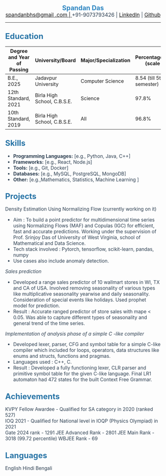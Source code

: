 <div style="font-size: 1.5em; color: #2E86C1; font-weight: bold; text-align: center;">Spandan Das</div>
<div style="font-size: 1.2em; color: #2C3E50;text-align:center"><a href="mailto:spandanbhs@gmail.com">spandanbhs@gmail
.com | </a> +91-9073793426 | <a href="https://www.linkedin.com/in/spandan-das-907573248/">LinkedIn</a> | <a href = "https://github.com/spandan123/"> Github </a> </div> <hr>

## <div style="font-size: 1.2em; color: #2874A6;">Education</div>

| Degree and Year of Passing | University/Board            | Major/Specialization | Percentage/Grade (scale 10) |
| -------------------------- | --------------------------- | -------------------- | --------------------------- |
| B.E., 2025                 | Jadavpur University         | Computer Science     | 8.54 (till 5th semester)    |
| 12th Standard, 2021        | Birla High School, C.B.S.E. | Science              | 97.8%                       |
| 10th Standard, 2019        | Birla High School, C.B.S.E. | All                  | 96.8%                       |

## <span style="font-size: 1.2em; color: #2874A6;">Skills</span>

<ul style="font-size: 1.1em; color: #2C3E50;">
    <li><strong>Programming Languages:</strong> [e.g., Python, Java, C++]</li>
    <li><strong>Frameworks:</strong> [e.g., React, Node.js]</li>
    <li><strong>Tools:</strong> [e.g., Git, Docker]</li>
    <li><strong>Databases:</strong> [e.g., MySQL, PostgreSQL, MongoDB]</li>
    <li><strong>Other:</strong> [e.g.,Mathematics, Statistics, Machine Learning ]</li>
</ul>

## <span style="font-size: 1.2em; color: #2874A6;">Projects</span>

<span style="font-size: 1.1em; color: #2C3E50;">Density Estimation Using Normalizing Flow (currently working on it)</span>

<ul style="font-size: 1.1em; color: #2C3E50;">
    <li>Aim : To build a point predictor for multidimensional time series using Normalizing Flows (MAF) and Copulas (IGC) for
efficient, fast and accurate predictions. Working under the supervision of Prof. Srinjoy Das of
University of West Virginia, school of Mathematical and Data Science.</li>
<li>Tech stack involved : Pytorch, tensorflow, scikit-learn, pandas, numpy</li>
<li>Use cases also include anomaly detection.</li>
</ul>

<span style="font-size: 1.1em; color: #2C3E50;">_Sales prediction_</span>

<ul style="font-size: 1.1em; color: #2C3E50;">
    <li>Developed a range sales predictor of 10 wallmart stores in WI, TX and CA of USA.
Involved removing seasonality of various types like multiplicative seasonality yearwise and daily seasonality.
Consideration of special events like holidays. Used prophet model for prediction.</li>
    <li>Result : Accurate ranged predictor of store sales with mape < 0.05. Was able to capture different types of seasonality and general trend of the time series.</li>
</ul>

<span style="font-size: 1.1em; color: #2C3E50;">_Implementation of analysis phase of a simple C -like compiler_</span>

<ul style="font-size: 1.1em; color: #2C3E50;">
    <li>Developed lexer, parser, CFG and symbol table for a simple C-like compiler which included for loops, operators, data structures like enums and structs, functions and pragmas.</li>
    <li>Languages used : C++, C. 
    <li>Result : Developed a fully functioning lexer, CLR parser and primitive symbol table for the given C-like language. Final LR1 automaton had 472 states for the built Context Free Grammar.</li>
</ul>

## <span style="font-size: 1.2em; color: #2874A6;">Achievements</span>

<span style="font-size: 1.1em; color: #2C3E50;">KVPY Fellow Awardee - Qualified for SA category in 2020 (ranked 527)</span>  
<span style="font-size: 1.1em; color: #2C3E50;">IOQ 2021 - Qualified for National level in IOQP (Physics Olympiad) in 2021</span>  
<span style="font-size: 1.1em; color: #2C3E50;">Gate 2024 rank - 1291</span>
<span style="font-size: 1.1em; color: #2C3E50;">JEE Advanced Rank - 2801</span>
<span style="font-size: 1.1em; color: #2C3E50;">JEE Main Rank - 3018 (99.72 percentile)</span>
<span style="font-size: 1.1em; color: #2C3E50;">WBJEE Rank - 69</span>

## <span style="font-size: 1.2em; color: #2874A6;">Languages</span>

<span style="font-size: 1.1em; color: #2C3E50;">English Hindi Bengali</span>
